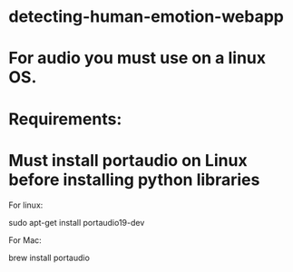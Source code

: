 # detecting-human-emotion-webapp
# For audio you must use on a linux OS.
# Requirements:
# Must install portaudio on Linux before installing python libraries

For linux:

sudo apt-get install portaudio19-dev

For Mac:

brew install portaudio

